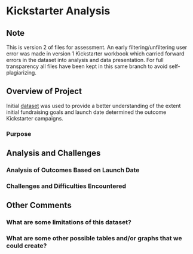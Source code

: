 # Kickstarter Analysis

## Note
This is version 2 of files for assessment. An early filtering/unfiltering user error was made in version 1 Kickstarter workbook which carried forward errors in the dataset into analysis and data presentation. For full transparency all files have been kept in this same branch to avoid self-plagiarizing.

## Overview of Project
Initial [dataset](data-1-1-3-StarterBook.xlsx) was used to provide a better understanding of the extent initial fundraising goals and launch date determined the outcome Kickstarter campaigns. 

### Purpose

## Analysis and Challenges


### Analysis of Outcomes Based on Launch Date

### Challenges and Difficulties Encountered

## Other Comments

### What are some limitations of this dataset?

### What are some other possible tables and/or graphs that we could create?
